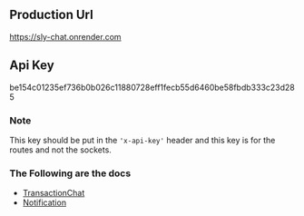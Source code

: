 ## **Production Url**

https://sly-chat.onrender.com

## **Api Key**

be154c01235ef736b0b026c11880728eff1fecb55d6460be58fbdb333c23d285

### **Note**

This key should be put in the `'x-api-key'` header and this key is for the routes and not the sockets.

### **The Following are the docs**

- [TransactionChat](/docs?doc=chat)
- [Notification](/docs?doc=notification)
